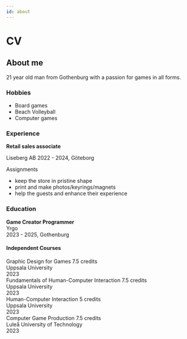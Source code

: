 ```yaml
---
id: about
---
```


# CV

## About me

21 year old man from Gothenburg with a passion for games in all forms.  

### Hobbies
- Board games
- Beach Volleyball
- Computer games

### Experience

**Retail sales associate** 

Liseberg AB
2022 - 2024, Göteborg

Assignments

- keep the store in pristine shape
- print and make photos/keyrings/magnets
- help the guests and enhance their experience

### Education

**Game Creator Programmer**  
Yrgo  
2023 - 2025, Gothenburg  

#### Independent Courses
Graphic Design for Games 7.5 credits  
Uppsala University  
2023  
Fundamentals of Human-Computer Interaction 7.5 credits  
Uppsala University  
2023  
Human-Computer Interaction 5 credits  
Uppsala University  
2023  
Computer Game Production 7.5 credits  
Luleå University of Technology  
2023  
